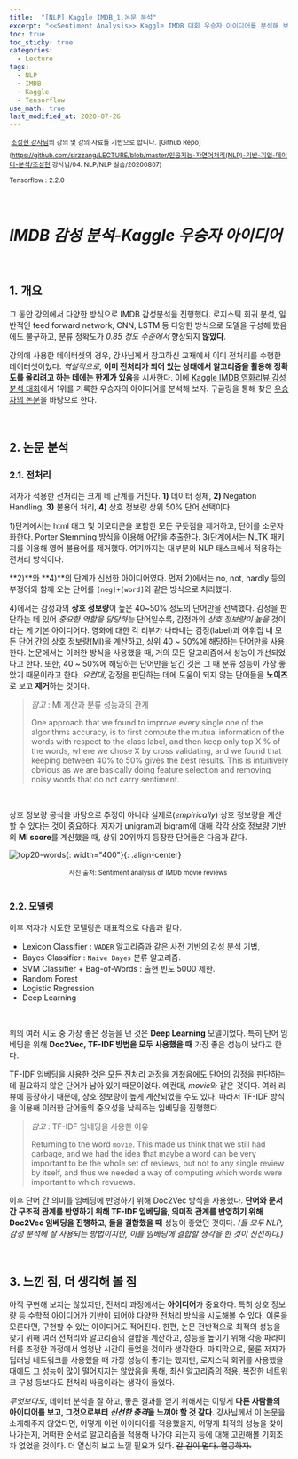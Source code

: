 ```yaml
---
title:  "[NLP] Kaggle IMDB_1.논문 분석"
excerpt: "<<Sentiment Analysis>> Kaggle IMDB 대회 우승자 아이디어를 분석해 보자."
toc: true
toc_sticky: true
categories:
  - Lecture
tags:
  - NLP
  - IMDB
  - Kaggle
  - Tensorflow
use_math: true
last_modified_at: 2020-07-26
---
```




<sup> [조성현 강사님](https://blog.naver.com/chunjein)의 강의 및 강의 자료를 기반으로 합니다.</sup> <sup>[Github Repo](https://github.com/sirzzang/LECTURE/blob/master/인공지능-자연어처리(NLP)-기반-기업-데이터-분석/조성현 강사님/04. NLP/NLP 실습/20200807)</sup>

<sup>Tensorflow : 2.2.0</sup>

<br>

# *IMDB 감성 분석-Kaggle 우승자 아이디어*

<br>

## 1. 개요

 그 동안 강의에서 다양한 방식으로 IMDB 감성분석을 진행했다. 로지스틱 회귀 분석, 일반적인 feed forward network, CNN, LSTM 등 다양한 방식으로 모델을 구성해 봤음에도 불구하고, 분류 정확도가 *0.85 정도 수준에서* 향상되지 **않았다**.

 강의에 사용한 데이터셋의 경우, 강사님께서 참고하신 교재에서 이미 전처리를 수행한 데이터셋이었다. *역설적으로*, **이미 전처리가 되어 있는 상태에서 알고리즘을 활용해 정확도를 올리려고 하는 데에는 한계가 있음**을 시사한다. 이에 [Kaggle IMDB 영화리뷰 감성분석 대회](https://www.kaggle.com/c/word2vec-nlp-tutorial)에서 1위를 기록한 우승자의 아이디어를 분석해 보자. 구글링을 통해 찾은 [우승자의 논문](https://pdfs.semanticscholar.org/c521/80a8fe1acc99b4bf3cf3e11d3c8a38e2c7ff.pdf)을 바탕으로 한다. 

<br>

## 2. 논문 분석

### 2.1. 전처리



 저자가 적용한 전처리는 크게 네 단계를 거친다. **1)** 데이터 정체, **2)** Negation Handling, **3)** 불용어 처리, **4)** 상호 정보량 상위 50% 단어 선택이다.

 1)단계에서는 html 태그 및 이모티콘을 포함한 모든 구둣점을 제거하고, 단어를 소문자화한다. Porter Stemming 방식을 이용해 어간을 추출한다. 3)단계에서는  NLTK 패키지를 이용해 영어 불용어를 제거했다. 여기까지는 대부분의 NLP 태스크에서 적용하는 전처리 방식이다.

 **2)**와 **4)**의 단계가 신선한 아이디어였다. 먼저 2)에서는 no, not, hardly 등의 부정어와 함께 오는 단어를 `[neg]+[word]`와 같은 방식으로 처리했다. 

 4)에서는 감정과의 **상호 정보량**이 높은 40~50% 정도의 단어만을 선택했다. 감정을 판단하는 데 있어 *중요한 역할을 담당하는* 단어일수록, 감정과의 *상호 정보량이 높을* 것이라는 게 기본 아이디어다. 영화에 대한 각 리뷰가 나타내는 감정(label)과 어휘집 내 모든 단어 간의 상호 정보량(MI)을 계산하고, 상위 40 ~ 50%에 해당하는 단어만을 사용한다. 논문에서는 이러한 방식을 사용했을 때, 거의 모든 알고리즘에서 성능이 개선되었다고 한다. 또한, 40 ~ 50%에 해당하는 단어만을 남긴 것은 그 때 분류 성능이 가장 좋았기 때문이라고 한다. *요컨대*, 감정을 판단하는 데에 도움이 되지 않는 단어들을 **노이즈**로 보고 **제거**하는 것이다. 



> *참고* : MI 계산과 분류 성능과의 관계
>
>  One approach that we found to improve every single one of the algorithms accuracy, is to first compute the mutual information of the words with respect to the class label, and then keep only top X % of the words, where we chose X by cross validating, and we found that keeping between 40% to 50% gives the best results. This is intuitively obvious as we are basically doing feature selection and removing noisy words that do not carry sentiment.

<br>

 상호 정보량 공식을 바탕으로 추정이 아니라 실제로(*empirically*) 상호 정보량을 계산할 수 있다는 것이 중요하다. 저자가 unigram과 bigram에 대해 각각 상호 정보량 기반의 **MI score**를 계산했을 때, 상위 20위까지 등장한 단어들은 다음과 같다.



![top20-words]({{site.url}}/assets/images/palez-top20.png){: width="400"}{: .align-center}

<center><sup>사진 출처: Sentiment analysis of IMDb movie reviews </sup></center>

<br>

### 2.2. 모델링



 이후 저자가 시도한 모델링은 대표적으로 다음과 같다. 

* Lexicon Classifier : `VADER` 알고리즘과 같은 사전 기반의 감성 분석 기법,
* Bayes Classifier : `Naive Bayes` 분류 알고리즘.
* SVM Classifier + Bag-of-Words : 출현 빈도 5000 제한.
* Random Forest
* Logistic Regression
* Deep Learning

<br>

 위의 여러 시도 중 가장 좋은 성능을 낸 것은 **Deep Learning** 모델이었다. 특히 단어 임베딩을 위해 **Doc2Vec, TF-IDF 방법을 모두 사용했을 때** 가장 좋은 성능이 났다고 한다.

 TF-IDF 임베딩을 사용한 것은 모든 전처리 과정을 거쳤음에도 단어의 감정을 판단하는 데 필요하지 않은 단어가 남아 있기 때문이었다. 예컨대, *movie*와 같은 것이다. 여러 리뷰에 등장하기 때문에, 상호 정보량이 높게 계산되었을 수도 있다. 따라서 TF-IDF 방식을 이용해 이러한 단어들의 중요성을 낮춰주는 임베딩을 진행했다. 



> *참고* : TF-IDF 임베딩을 사용한 이유
>
>  Returning to the word `movie`. This made us think that we still had garbage, and we had the idea that maybe a word can be very important to be the whole set of reviews, but not to any single review by itself, and thus we needed a way of computing which words were important to which revuews.



 이후 단어 간 의미를 임베딩에 반영하기 위해 Doc2Vec 방식을 사용했다. **단어와 문서 간 구조적 관계를 반영하기 위해 TF-IDF 임베딩을, 의미적 관계를 반영하기 위해 Doc2Vec 임베딩을 진행하고, 둘을 결합했을 때** 성능이 좋았던 것이다. *(둘 모두 NLP, 감성 분석에 잘 사용되는 방법이지만, 이를 임베딩에 결합할 생각을 한 것이 신선하다.)*

<br>

## 3. 느낀 점, 더 생각해 볼 점

 

 아직 구현해 보지는 않았지만, 전처리 과정에서는 **아이디어**가 중요하다. 특히 상호 정보량 등 수학적 아이디어가 기반이 되어야 다양한 전처리 방식을 시도해볼 수 있다. 이론을 모른다면, 구현할 수 있는 아이디어도 적어진다. 한편, 논문 전반적으로 최적의 성능을 찾기 위해 여러 전처리와 알고리즘의 결합을 계산하고, 성능을 높이기 위해 각종 파라미터를 조정한 과정에서 엄청난 시간이 들었을 것이라 생각한다. 마지막으로, 물론 저자가 딥러닝 네트워크를 사용했을 때 가장 성능이 좋기는 했지만, 로지스틱 회귀를 사용했을 때에도 그 성능이 많이 떨어지지는 않았음을 통해, 최신 알고리즘의 적용, 복잡한 네트워크 구성 등보다도 전처리 싸움이라는 생각이 들었다.

 *무엇보다도*, 데이터 분석을 잘 하고, 좋은 결과를 얻기 위해서는 이렇게 **다른 사람들의 아이디어를 보고, 그것으로부터 *신선한 충격*을 느껴야 할 것 같다**. 강사님께서 이 논문을 소개해주지 않았다면, 어떻게 이런 아이디어를 적용했을지, 어떻게 최적의 성능을 찾아 나가는지, 어떠한 순서로 알고리즘을 적용해 나가야 되는지 등에 대해 고민해볼 기회조차 없었을 것이다. 더 열심히 보고 느낄 필요가 있다. ~~갈 길이 멀다. 열공하자.~~




